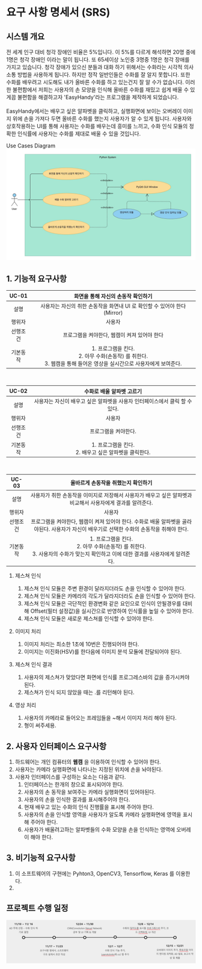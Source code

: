 # 요구 사항 명세서 (SRS)

## 시스템 개요

전 세계 인구 대비 청각 장애인 비율은 5%입니다. 이 5%를 다르게 해석하면 20명 중에 1명은 청각 장애인 이라는 말이 됩니다.
또 65세이상 노인중 3명중 1명은 청각 장애를 가지고 있습니다. 청각 장애가 있으신 분들과 대화 하기 위해서는
수화라는 시각적 의사소통 방법을 사용하게 됩니다. 하지만 정작 일반인들은 수화를 잘 알지 못합니다.
또한 수화를 배우려고 시도해도 내가 올바른 수화를 하고 있는건지 잘 알 수가 없습니다.
이러한 불편함에서 저희는 사용자의 손 모양을 인식해 올바른 수화를 재밌고 쉽게 배울 수 있게끔 불편함을 해결하고자
'EasyHandy'라는 프로그램을 제작하게 되었습니다.
<br>
<br>
EasyHandy에서는 배우고 싶은 알파벳을 클릭하고, 실행화면에 보이는 오버레이 이미지 위에 손을 가져다 두면 
올바른 수화를 했는지 사용자가 알 수 있게 됩니다. 사용자와 상호작용하는 UI를 통해 사용자는 수화를 배우는데 
흥미를 느끼고, 수화 인식 모듈의 정확한 인식률에 사용자는 수화를 제대로 배울 수 있을 것입니다.



Use Cases Diagram
![](images/usecasediagram.jpg)

## 1. 기능적 요구사항

| UC-01 | 화면을 통해 자신의 손동작 확인하기 | 
|:-------:|:------:|
|   설명     |   사용자는 자신의 취한 손동작을 화면내 UI 로 확인할 수 있어야 한다 (Mirror)  |
|   행위자    |   사용자   |
|   선행조건  |   프로그램을 켜야한다, 웹캠이 켜져 있어야 한다    |
|   기본동작  |   1. 프로그램을 킨다. <br>2. 아무 수화(손동작) 를 취한다. <br> 3. 웹캠을 통해 들어온 영상을 실시간으로 사용자에게 보여준다.    |
<br>    
    
| UC-02 | 수화로 배울 알파벳 고르기 | 
|:-------:|:------:|
|   설명     |   사용자는 자신이 배우고 싶은 알파벳을 사용자 인터페이스에서 클릭 할 수 있다.  |
|   행위자    |   사용자   |
|   선행조건  |   프로그램을 켜야한다.     |
|   기본동작  |   1. 프로그램을 킨다. <br>2. 배우고 싶은 알파벳을 클릭한다. |
 <br>
 
| UC-03 | 올바르게 손동작을 취했는지 확인하기 | 
|:-------:|:------:|
|   설명     |   사용자가 취한 손동작을 이미지로 저장해서 사용자가 배우고 싶은 알파벳과 비교해서 사용자에게 결과를 알려준다.  |
|   행위자    |   사용자   |
|   선행조건  |   프로그램을 켜야한다, 웹캠이 켜져 있어야 한다. 수화로 배울 알파벳을 골라야된다. 사용자가 자신이 배우기로 선택한 수화의 손동작을 취해야 한다.    |
|   기본동작  |   1. 프로그램을 킨다. <br>2. 아무 수화(손동작) 를 취한다. <br> 3. 사용자의 수화가 맞는지 확인하고 이에 대한 결과를 사용자에게 알려준다.    |



1. 제스쳐 인식
    1. 제스쳐 인식 모듈은 주변 환경이 달라지더라도 손을 인식할 수 있어야 한다.
    1. 제스쳐 인식 모듈은 카메라의 각도가 달라지더라도 손을 인식할 수 있어야 한다.
    1. 제스쳐 인식 모듈은 극단적인 환경변화 같은 요인으로 인식이 안될경우를 대비해 Offset(필터 설정값)을 실시간으로 반영하여 인식률을 높일 수 있어야 한다.
    1. 제스쳐 인식 모듈은 새로운 제스쳐를 인식할 수 있어야 한다.

2. 이미지 처리
    1. 이미지 처리는 최소한 1초에 10번은 진행되어야 한다.
    1. 이미지는 이진화(HSV)를 한다음에 이미지 분석 모듈에 전달되어야 된다.
    
3. 제스쳐 인식 결과
    1. 사용자의 제스쳐가 맞았다면 화면에 인식률 프로그레스바의 값을 증가시켜야 된다.
    1. 제스쳐가 인식 되지 않았을 때는 .를 리턴해야 된다. 
    
4. 영상 처리
    1. 사용자의 카메라로 들어오는 프레임들을 ~해서 이미지 처리 해야 된다.
    2. 형이 써주세용.
## 2. 사용자 인터페이스 요구사항

1. 하드웨어는 개인 컴퓨터의 **웹캠** 을 이용하여 인식할 수 있어야 한다.
1. 사용자는 카메라 실행화면에 나타나는 지정된 위치에 손을 놔야된다.
1. 사용자 인터페이스를 구성하는 요소는 다음과 같다.
    1. 인터페이스는 한개의 창으로 표시되어야 한다.
    2. 사용자의 손 동작을 보여주는 카메라 실행화면이 있어야된다.
    3. 사용자의 손을 인식한 결과를 표시해주어야 한다.
    4. 현재 배우고 있는 수화의 인식 진행률을 표시해 주어야 한다.
    5. 사용자의 손을 인식할 영역을 사용자가 알도록 카메라 실행화면에 영역을 표시해 주어야 한다.
    6. 사용자가 배울려고하는 알파벳들의 수화 모양을 손을 인식하는 영역에 오버레이 해야 한다.
    
## 3. 비기능적 요구사항

1. 이 소프트웨어의 구현에는 Pyhton3, OpenCV3, Tensorflow, Keras 를 이용한다.
2. 

## 프로젝트 수행 일정
![](images/process.png)